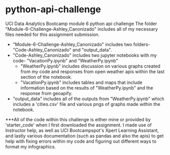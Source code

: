 # python-api-challenge
UCI Data Analytics Bootcamp module 6 python api challenge
The folder "Module-6-Challenge-Ashley_Canonizado" includes all of my necessary files needed for this assignment submission.
- "Module-6-Challenge-Ashley_Canonizado" includes two folders- "Code-Ashley_Canonizado" and "output_data".
- "Code-Ashley_Canonizado" includes two jupyter notebooks with my code- "VacationPy.ipynb" and "WeatherPy.ipynb"
    - "WeatherPy.ipynb" includes discussion on various graphs created from my code and responses from open weather apis within the last section of the notebook. 
    - "VacationPy.ipynb" includes tables and maps that include information based on the results of "WeatherPy.ipynb" and the response from geoapify.
- "output_data" includes all of the outputs from "WeatherPy.ipynb" which includes a 'cities.csv' file and various pngs of graphs made within the notebook. 

***All of the code within this challenge is either mine or provided by 'starter_code' when I first downloaded the assignment. I made use of Instructor help, as well as UCI Bootcampspot's Xpert Learning Assistant, and lastly various documentation (such as pandas and also the apis) to get help with fixing errors within my code and figuring out different ways to format my infographics.